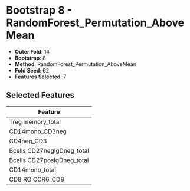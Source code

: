 # Bootstrap 8 - RandomForest_Permutation_AboveMean

- **Outer Fold**: 14
- **Bootstrap**: 8
- **Method**: RandomForest_Permutation_AboveMean
- **Fold Seed**: 62
- **Features Selected**: 7

## Selected Features

| Feature |
|---------|
| Treg memory_total |
| CD14mono_CD3neg |
| CD4neg_CD3 |
| Bcells CD27negIgDneg_total |
| Bcells CD27posIgDneg_total |
| CD14mono_total |
| CD8 RO CCR6_CD8 |
